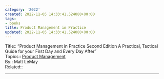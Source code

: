```yaml
---
category: '2022'
created: 2022-11-05 14:33:41.524000+00:00
tags:
- books
title: Product Management in Practice
updated: 2022-11-05 14:33:41.524000+00:00
---
```

   
Title:: “Product Management in Practice  Second Edition  A Practical, Tactical Guide for your First Day and Every Day After”    
Topics:: [Product Management](../../projects/Product%20Management.md)   
By::  Matt LeMay   
Related::     
   
   
---